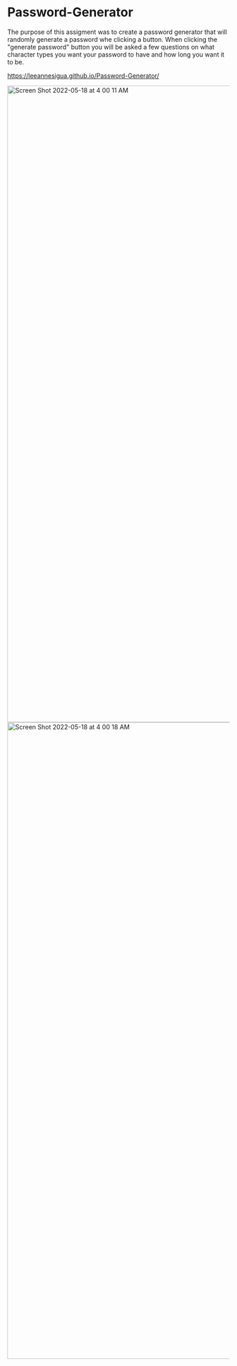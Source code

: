# Password-Generator

The purpose of this assigment was to create a password generator that will randomly generate a password whe clicking a button.
When clicking the "generate password" button you will be asked a few questions on what character types you want your password to have and how long you want it to be.

https://leeannesigua.github.io/Password-Generator/

<img width="1440" alt="Screen Shot 2022-05-18 at 4 00 11 AM" src="https://user-images.githubusercontent.com/15239020/169024197-ee21df4c-58d4-4eb1-8b35-30e41538d9b4.png">
<img width="1440" alt="Screen Shot 2022-05-18 at 4 00 18 AM" src="https://user-images.githubusercontent.com/15239020/169024243-b1178648-1a39-4055-97ea-ac4678e4f43a.png">

